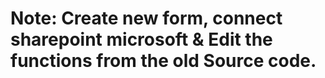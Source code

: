 # Note: Create new form, connect sharepoint microsoft & Edit the functions from the old Source code.
